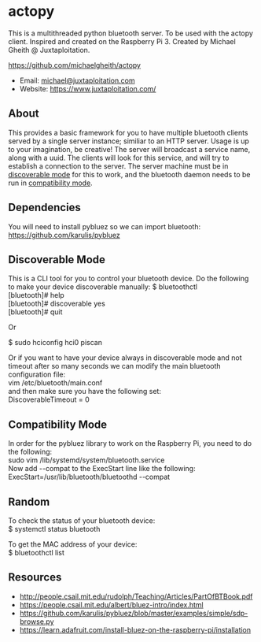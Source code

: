 # actopy
This is a multithreaded python bluetooth server.  To be used with the actopy client.  Inspired and created on the Raspberry Pi 3.  Created by Michael Gheith @ Juxtaploitation.

https://github.com/michaelgheith/actopy

* Email:  michael@juxtaploitation.com
* Website:  https://www.juxtaploitation.com/


## About
This provides a basic framework for you to have multiple bluetooth clients served by a single server instance; similiar to an HTTP server.  Usage is up to your imagination, be creative!  The server will broadcast a service name, along with a uuid.  The clients will look for this service, and will try to establish a connection to the server.  The server machine must be in [discoverable mode](#discoverable-mode) for this to work, and the bluetooth daemon needs to be run in [compatibility mode](#compatibility-mode).

## Dependencies
You will need to install pybluez so we can import bluetooth:<br/>
https://github.com/karulis/pybluez

## Discoverable Mode
This is a CLI tool for you to control your bluetooth device.  Do the following to make your device discoverable manually:
$ bluetoothctl<br/>
[bluetooth]# help<br/>
[bluetooth]# discoverable yes<br/>
[bluetooth]# quit<br/>

Or

$ sudo hciconfig hci0 piscan

Or if you want to have your device always in discoverable mode and not timeout after so many seconds we can modify the main bluetooth configuration file:<br/>
vim /etc/bluetooth/main.conf  
and then make sure you have the following set:<br/>
DiscoverableTimeout = 0

## Compatibility Mode
In order for the pybluez library to work on the Raspberry Pi, you need to do the following:<br/>
sudo vim /lib/systemd/system/bluetooth.service<br/>
Now add --compat to the ExecStart line like the following:<br/>
ExecStart=/usr/lib/bluetooth/bluetoothd --compat

## Random
To check the status of your bluetooth device:<br/>
$ systemctl status bluetooth

To get the MAC address of your device:<br/>
$ bluetoothctl list 

## Resources
* http://people.csail.mit.edu/rudolph/Teaching/Articles/PartOfBTBook.pdf
* https://people.csail.mit.edu/albert/bluez-intro/index.html
* https://github.com/karulis/pybluez/blob/master/examples/simple/sdp-browse.py
* https://learn.adafruit.com/install-bluez-on-the-raspberry-pi/installation
